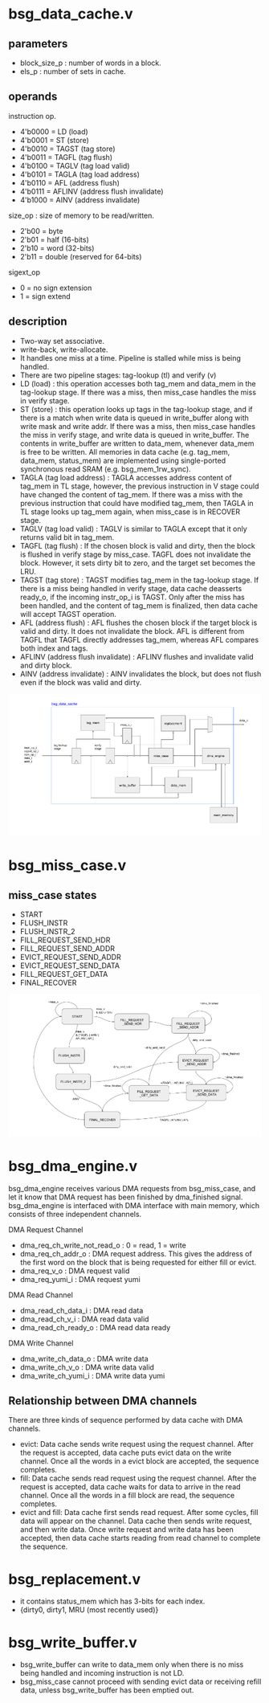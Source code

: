 #   bsg_data_cache.v

## parameters
- block_size_p : number of words in a block.
- els_p : number of sets in cache.

## operands
instruction op.
- 4'b0000 = LD (load)
- 4'b0001 = ST (store)
- 4'b0010 = TAGST (tag store)
- 4'b0011 = TAGFL (tag flush)
- 4'b0100 = TAGLV (tag load valid)
- 4'b0101 = TAGLA (tag load address)
- 4'b0110 = AFL (address flush)
- 4'b0111 = AFLINV (address flush invalidate)
- 4'b1000 = AINV (address invalidate)

size_op : size of memory to be read/written.
- 2'b00 = byte
- 2'b01 = half (16-bits)
- 2'b10 = word (32-bits)
- 2'b11 = double (reserved for 64-bits)

sigext_op
- 0 = no sign extension
- 1 = sign extend

## description
- Two-way set associative.
- write-back, write-allocate.
- It handles one miss at a time. Pipeline is stalled while miss is being handled.
- There are two pipeline stages: tag-lookup (tl) and verify (v)
- LD (load) : this operation accesses both tag_mem and data_mem in the tag-lookup stage. If there was a miss, then miss_case handles the miss in verify stage.
- ST (store) : this operation looks up tags in the tag-lookup stage, and if there is a match when write data is queued in write_buffer along with write mask and write addr. If there was a miss, then miss_case handles the miss in verify stage, and write data is queued in write_buffer. The contents in write_buffer are written to data_mem, whenever data_mem is free to be written. All memories in data cache (e.g. tag_mem, data_mem, status_mem) are implemented using single-ported synchronous read SRAM (e.g. bsg_mem_1rw_sync). 
- TAGLA (tag load address)  : TAGLA accesses address content of tag_mem in TL stage, however, the previous instruction in V stage could have changed the content of tag_mem. If there was a miss with the previous instruction that could have modified tag_mem, then TAGLA in TL stage looks up tag_mem again, when miss_case is in RECOVER stage.
- TAGLV (tag load valid) : TAGLV is similar to TAGLA except that it only returns valid bit in tag_mem.
- TAGFL (tag flush) : If the chosen block is valid and dirty, then the block is flushed in verify stage by miss_case. TAGFL does not invalidate the block. However, it sets dirty bit to zero, and the target set becomes the LRU.
- TAGST (tag store) : TAGST modifies tag_mem in the tag-lookup stage. If there is a miss being handled in verify stage, data cache deasserts ready_o, if the incoming instr_op_i is TAGST. Only after the miss has been handled, and the content of tag_mem is finalized, then data cache will accept TAGST operation.
- AFL (address flush) : AFL flushes the chosen block if the target block is valid and dirty. It does not invalidate the block. AFL is different from TAGFL that TAGFL directly addresses tag_mem, whereas AFL compares both index and tags.
- AFLINV (address flush invalidate) : AFLINV flushes and invalidate valid and dirty block.
- AINV (address invalidate) : AINV invalidates the block, but does not flush even if the block was valid and dirty.


![bsg_data_cache](img/bsg_data_cache.png)

#   bsg_miss_case.v

##  miss_case states
- START
- FLUSH_INSTR
- FLUSH_INSTR_2
- FILL_REQUEST_SEND_HDR
- FILL_REQUEST_SEND_ADDR
- EVICT_REQUEST_SEND_ADDR
- EVICT_REQUEST_SEND_DATA
- FILL_REQUEST_GET_DATA
- FINAL_RECOVER

![miss_case_fsm](img/miss_case_fsm.png)


#   bsg_dma_engine.v

bsg_dma_engine receives various DMA requests from bsg_miss_case, and let it know that DMA request has been finished by dma_finished signal. bsg_dma_engine is interfaced with DMA interface with main memory, which consists of three independent channels.

DMA Request Channel

- dma_req_ch_write_not_read_o : 0 = read, 1 = write
- dma_req_ch_addr_o : DMA request address. This gives the address of the first word on the block that is being requested for either fill or evict.
- dma_req_v_o : DMA request valid
- dma_req_yumi_i : DMA request yumi

DMA Read Channel

- dma_read_ch_data_i : DMA read data
- dma_read_ch_v_i : DMA read data valid
- dma_read_ch_ready_o : DMA read data ready

DMA Write Channel

- dma_write_ch_data_o : DMA write data
- dma_write_ch_v_o : DMA write data valid
- dma_write_ch_yumi_i : DMA write data yumi

## Relationship between DMA channels
There are three kinds of sequence performed by data cache with DMA channels.

- evict: Data cache sends write request using the request channel. After the request is accepted, data cache puts evict data on the write channel. Once all the words in a evict block are accepted, the sequence completes.
- fill: Data cache sends read request using the request channel. After the request is accepted, data cache waits for data to arrive in the read channel. Once all the words in a fill block are read, the sequence completes.
- evict and fill: Data cache first sends read request. After some cycles, fill data will appear on the channel. Data cache then sends write request, and then write data. Once write request and write data has been accepted, then data cache starts reading from read channel to complete the sequence.

# bsg_replacement.v
- it contains status_mem which has 3-bits for each index.
- {dirty0, dirty1, MRU (most recently used)}

# bsg_write_buffer.v
- bsg_write_buffer can write to data_mem only when there is no miss being handled and incoming instruction is not LD.
- bsg_miss_case cannot proceed with sending evict data or receiving refill data, unless bsg_write_buffer has been emptied out.
